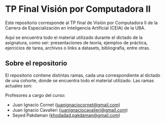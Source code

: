 # TP Final Visión por Computadora II

Este repositorio corresponde al TP final de Visión por Computadora II de la Carrera de Especialización en Inteligencia Artificial (CEIA) de la UBA. 

Aquí se encuentra todo el material utilizado durante el dictado de la asignatura, como ser: presentaciones de teoría, ejemplos de práctica, ejercicios de tarea, archivos o links a datasets, bibliografía, entre otras.

## Sobre el repositorio

El repositorio contiene distintas ramas, cada una correspondiente al dictado de una cohorte, donde se encuentra todo el material utilizado. Las ramas actuales son:



Profesores a cargo del curso:

- Juan Ignacio Cornet (<juanignaciocornet@gmail.com>)
- Juan Ignacio Cavalieri (<juanignaciocavalieri@gmail.com>)
- Seyed Pakdaman (<khodadad.pakdaman@gmail.com>)
